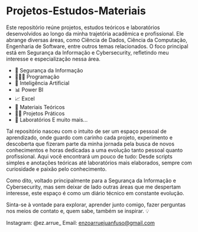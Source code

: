 # Projetos-Estudos-Materiais
Este repositório reúne projetos, estudos teóricos e laboratórios desenvolvidos ao longo da minha trajetória acadêmica e profissional. Ele abrange diversas áreas, como Ciência de Dados, Ciência da Computação, Engenharia de Software, entre outros temas relacionados. O foco principal está em Segurança da Informação e Cybersecurity, refletindo meu interesse e especialização nessa área.

- 🔐 Segurança da Informação
- 👩🏻‍💻 Programação
- 🤖 Inteligência Artificial
- 📊 Power BI
- 📈 Excel
- 📘 Materiais Teóricos
- 👷🏻 Projetos Práticos
- 🧪 Laboratórios
E muito mais...

Tal repositório nasceu com o intuito de ser um espaço pessoal de aprendizado, onde guardo com carinho cada projeto, experimento e descoberta que fizeram parte da minha jornada pela busca de novos conhecimentos e horas dedicadas a uma evolução tanto pessoal quanto profissional.
Aqui você encontrará um pouco de tudo: Desde scripts simples e anotações teóricas até laboratórios mais elaborados, sempre com curiosidade e paixão pelo conhecimento.

Como dito, voltado principalmente para a Segurança da Informação e Cybersecurity, mas sem deixar de lado outras áreas que me despertam interesse, este espaço é como um diário técnico em constante evolução.

Sinta-se à vontade para explorar, aprender junto comigo, fazer perguntas nos meios de contato e, quem sabe, também se inspirar. 💡

Instagram: @ez.arrue_ 
Email: enzoarruejuanfuso@gmail.com
